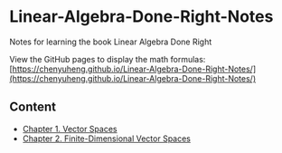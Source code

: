 # Linear-Algebra-Done-Right-Notes

Notes for learning the book Linear Algebra Done Right

View the GitHub pages to display the math formulas: [https://chenyuheng.github.io/Linear-Algebra-Done-Right-Notes/](https://chenyuheng.github.io/Linear-Algebra-Done-Right-Notes/)

## Content

* [Chapter 1. Vector Spaces](1_Vector_Spaces)
* [Chapter 2. Finite-Dimensional Vector Spaces](2_Finite_Dimensional_Vector_Spaces)